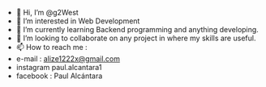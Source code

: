 - 👋 Hi, I’m @g2West
- 👀 I’m interested in Web Development  
- 🌱 I’m currently learning Backend programming and anything developing.
- 💞️ I’m looking to collaborate on any project in where my skills are useful.
- 📫 How to reach me :
- e-mail : alize1222x@gmail.com
- instagram paul.alcantara1
- facebook : Paul Alcántara

<!---
g2West/g2West is a ✨ special ✨ repository because its `README.md` (this file) appears on your GitHub profile.
You can click the Preview link to take a look at your changes.
--->
